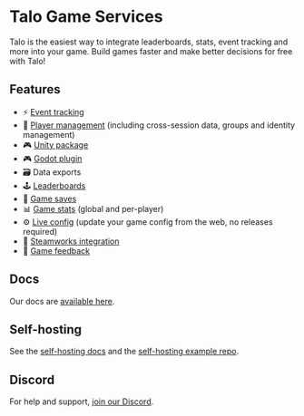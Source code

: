# Talo Game Services

Talo is the easiest way to integrate leaderboards, stats, event tracking and more into your game. Build games faster and make better decisions for free with Talo!

## Features
- ⚡️ [Event tracking](https://trytalo.com/events)
- 👥 [Player management](https://trytalo.com/players) (including cross-session data, groups and identity management)
- 🎮 [Unity package](https://trytalo.com/unity)
- 🎮 [Godot plugin](https://trytalo.com/godot)
- 🗃️ Data exports
- 🕹️ [Leaderboards](https://trytalo.com/leaderboards)
- 💾 [Game saves](https://trytalo.com/saves)
- 📊 [Game stats](https://trytalo.com/stats) (global and per-player)
- ⚙️ [Live config](https://trytalo.com/live-config) (update your game config from the web, no releases required)
- 🔧 [Steamworks integration](https://trytalo.com/steamworks-integration)
- 💬 [Game feedback](https://trytalo.com/feedback)

## Docs

Our docs are [available here](https://docs.trytalo.com).

## Self-hosting

See the [self-hosting docs](https://docs.trytalo.com/docs/selfhosting/overview) and the [self-hosting example repo](https://github.com/TaloDev/hosting).

## Discord

For help and support, [join our Discord](https://discord.gg/2RWwxXVY3v).
